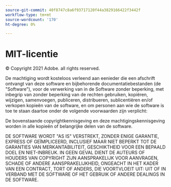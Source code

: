 ```yaml
---
source-git-commit: 40f8747c8a6f93717120f44a3829166422f3442f
workflow-type: tm+mt
source-wordcount: '170'
ht-degree: 0%

---
```

# MIT-licentie

© Copyright 2021 Adobe. all rights reserved.

De machtiging wordt kosteloos verleend aan eenieder die een afschrift ontvangt
van deze software en bijbehorende documentatiebestanden (de &quot;Software&quot;), voor de verwerking van
in de Software zonder beperking, met inbegrip van zonder beperking van de rechten
gebruiken, kopiëren, wijzigen, samenvoegen, publiceren, distribueren, sublicentiëren en/of verkopen
kopieën van de software, en om personen aan wie de software is toe te staan
daartoe onder de volgende voorwaarden zijn verplicht:

De bovenstaande copyrightkennisgeving en deze machtigingskennisgeving worden in alle
kopieën of belangrijke delen van de software.

DE SOFTWARE WORDT &quot;AS IS&quot; VERSTREKT, ZONDER ENIGE GARANTIE, EXPRESS OF
GEÏMPLICEERD, INCLUSIEF MAAR NIET BEPERKT TOT DE GARANTIES VAN MERKANTABILITEIT,
GESCHIKTHEID VOOR EEN BEPAALD DOEL EN NIET-INBREUK. IN GEEN GEVAL DIENT DE
AUTEURS OF HOUDERS VAN COPYRIGHT ZIJN AANSPRAKELIJK VOOR AANVRAGEN, SCHADE OF ANDERE
AANSPRAKELIJKHEID, ONGEACHT IN HET KADER VAN EEN CONTRACT, TORT OF ANDERS, DIE VOORTVLOEIT UIT:
UIT OF IN VERBAND MET DE SOFTWARE OF HET GEBRUIK OF ANDERE DEALINGS IN DE
SOFTWARE.
